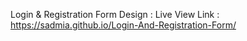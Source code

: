 Login & Registration Form Design : 
Live View Link : https://sadmia.github.io/Login-And-Registration-Form/
